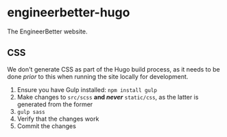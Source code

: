 # engineerbetter-hugo

The EngineerBetter website.

## CSS

We don't generate CSS as part of the Hugo build process, as it needs to be done _prior_ to this when running the site locally for development.

1. Ensure you have Gulp installed: `npm install gulp`
1. Make changes to `src/scss` **and _never_** `static/css`, as the latter is generated from the former
1. `gulp sass`
1. Verify that the changes work
1. Commit the changes
